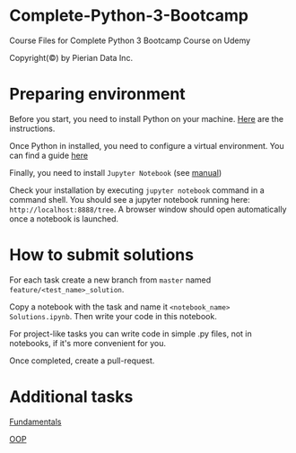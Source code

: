 # Complete-Python-3-Bootcamp
Course Files for Complete Python 3 Bootcamp Course on Udemy

Copyright(©) by Pierian Data Inc.

# Preparing environment

Before you start, you need to install Python on your machine. 
[Here](https://realpython.com/installing-python/) are the instructions. 

Once Python in installed, you need to configure a virtual environment. 
You can find a guide [here](https://www.freecodecamp.org/news/how-to-setup-virtual-environments-in-python/)

Finally, you need to install `Jupyter Notebook` 
(see [manual](https://www.freecodecamp.org/news/how-to-setup-virtual-environments-in-python/))

Check your installation by executing `jupyter notebook` command in a command shell.
You should see a jupyter notebook running here: `http://localhost:8888/tree`.
A browser window should open automatically once a notebook is launched.

# How to submit solutions

For each task create a new branch from `master` named `feature/<test_name>_solution`.

Copy a notebook with the task and name it `<notebook_name> Solutions.ipynb`. Then write your code in this notebook.

For project-like tasks you can write code in simple .py files, not in notebooks, if it's more convenient for you.

Once completed, create a pull-request. 

# Additional tasks

[Fundamentals](https://www.codewars.com/collections/fundamentals-125)

[OOP](https://www.codewars.com/collections/oop-102)